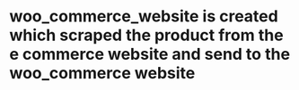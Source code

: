 # woo_commerce_website is created which scraped the product from the e commerce website and send to the woo_commerce website 